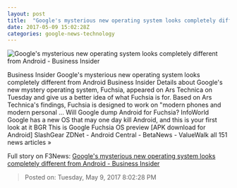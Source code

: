 ```yaml
---
layout: post
title:  "Google's mysterious new operating system looks completely different from Android - Business Insider"
date: 2017-05-09 15:02:28Z
categories: google-news-technology
---
```


![Google's mysterious new operating system looks completely different from Android - Business Insider](http://static6.businessinsider.com/image/5911d2aad9f4069d2e8b4620-1190-625/googles-mysterious-new-operating-system-looks-completely-different-from-android.jpg)

Business Insider Google's mysterious new operating system looks completely different from Android Business Insider Details about Google's new mystery operating system, Fuchsia, appeared on Ars Technica on Tuesday and give us a better idea of what Fuchsia is for. Based on Ars Technica's findings, Fuchsia is designed to work on "modern phones and modern personal ... Will Google dump Android for Fuchsia? InfoWorld Google has a new OS that may one day kill Android, and this is your first look at it BGR This is Google Fuchsia OS preview [APK download for Android] SlashGear ZDNet - Android Central - BetaNews - ValueWalk all 151 news articles »


Full story on F3News: [Google's mysterious new operating system looks completely different from Android - Business Insider](http://www.f3nws.com/n/bWWWkD)

> Posted on: Tuesday, May 9, 2017 8:02:28 PM
